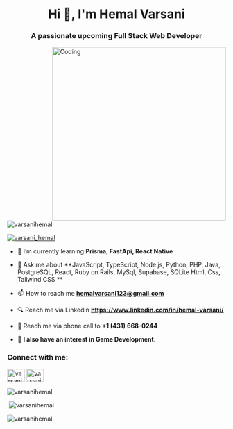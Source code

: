 <h1 align="center">Hi 👋, I'm Hemal Varsani</h1>
<h3 align="center">A passionate upcoming Full Stack Web Developer</h3>
<img align="right" alt="Coding" width="400" src="https://i.pinimg.com/originals/81/17/8b/81178b47a8598f0c81c4799f2cdd4057.gif">

<p align="left"> <img src="https://komarev.com/ghpvc/?username=varsanihemal&label=Profile%20views&color=0e75b6&style=flat" alt="varsanihemal" /> </p>

<p align="left"> <a href="https://twitter.com/varsani_hemal" target="blank"><img src="https://img.shields.io/twitter/follow/varsani_hemal?logo=twitter&style=for-the-badge" alt="varsani_hemal" /></a> </p>


- 🌱 I’m currently learning **Prisma, FastApi, React Native**

- 💬 Ask me about **JavaScript, TypeScript, Node.js, Python, PHP, Java, PostgreSQL, React, Ruby on Rails, MySql, Supabase, SQLite Html, Css, Tailwind CSS **

- 📫 How to reach me **hemalvarsani123@gmail.com**
- 🔍 Reach me via Linkedin **https://www.linkedin.com/in/hemal-varsani/**
- 📱 Reach me via phone call to **+1 (431) 668-0244**

- 🎯 **I also have an interest in Game Development.**

<h3 align="left">Connect with me:</h3>
<p align="left">
  <a href="https://twitter.com/varsani_hemal" target="blank">
    <img align="center" src="https://raw.githubusercontent.com/rahuldkjain/github-profile-readme-generator/master/src/images/icons/Social/twitter.svg" alt="varsani_hemal" height="30" width="40" />
  </a>
  <a href="https://instagram.com/varsanihemal" target="blank">
    <img align="center" src="https://raw.githubusercontent.com/rahuldkjain/github-profile-readme-generator/master/src/images/icons/Social/instagram.svg" alt="varsanihemal" height="30" width="40" />
  </a>
</p>

<p><img  src="https://github-readme-stats.vercel.app/api/top-langs?username=varsanihemal&show_icons=true&locale=en&layout=compact" alt="varsanihemal" /></p>

<p>&nbsp;<img src="https://github-readme-stats.vercel.app/api?username=varsanihemal&show_icons=true&locale=en" alt="varsanihemal" /></p>

<p><img src="https://github-readme-streak-stats.herokuapp.com/?user=varsanihemal&" alt="varsanihemal" /></p>
